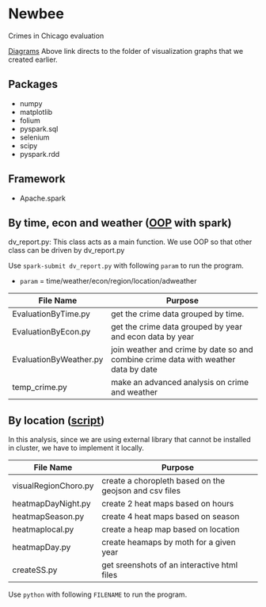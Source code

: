 # Newbee

Crimes in Chicago evaluation

[Diagrams](https://github.com/rMaxiQp/newbee/tree/master/Data_report_diag)
Above link directs to the folder of visualization graphs that we created earlier.

## Packages
* numpy
* matplotlib
* folium
* pyspark.sql
* selenium
* scipy
* pyspark.rdd

## Framework
* Apache.spark

## By time, econ and weather ([OOP](https://github.com/rMaxiQp/newbee/tree/master/OOP) with spark)

dv_report.py: This class acts as a main function.
We use OOP so that other class can be driven by dv_report.py

Use ``spark-submit dv_report.py`` with following `param` to run the program.

* `param` = time/weather/econ/region/location/adweather

| File Name | Purpose |
| ------------ | ------------ |
| EvaluationByTime.py | get the crime data grouped by time. |
| EvaluationByEcon.py | get the crime data grouped by year and econ data by year |
| EvaluationByWeather.py | join weather and crime by date so and combine crime data with weather data by date |
| temp_crime.py | make an advanced analysis on crime and weather |

## By location ([script](https://github.com/rMaxiQp/newbee/tree/master/script))

In this analysis, since we are using external library that cannot be installed in cluster,
we have to implement it locally.

| File Name | Purpose |
| ----------| ------- |
| visualRegionChoro.py | create a choropleth based on the geojson and csv files |
| heatmapDayNight.py | create 2 heat maps based on hours |
| heatmapSeason.py | create 4 heat maps based on season |
| heatmaplocal.py | create a heap map based on location |
| heatmapDay.py | create heamaps by moth for a given year |
| createSS.py | get sreenshots of an interactive html files |

Use ``python`` with following `FILENAME` to run the program.
